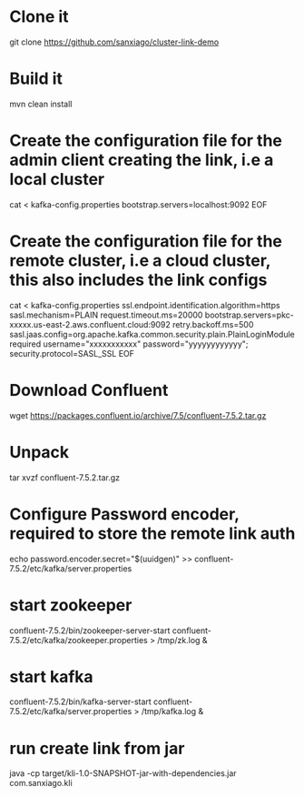 # Clone it
git clone https://github.com/sanxiago/cluster-link-demo
# Build it
mvn clean install

# Create the configuration file for the admin client creating the link, i.e a local cluster
cat <<EOF> kafka-config.properties
bootstrap.servers=localhost:9092
EOF

# Create the configuration file for the remote cluster, i.e a cloud cluster, this also includes the link configs
cat <<EOF> kafka-config.properties
ssl.endpoint.identification.algorithm=https
sasl.mechanism=PLAIN
request.timeout.ms=20000
bootstrap.servers=pkc-xxxxx.us-east-2.aws.confluent.cloud:9092
retry.backoff.ms=500
sasl.jaas.config=org.apache.kafka.common.security.plain.PlainLoginModule required username="xxxxxxxxxxx" password="yyyyyyyyyyyy";
security.protocol=SASL_SSL
EOF

# Download Confluent 
wget https://packages.confluent.io/archive/7.5/confluent-7.5.2.tar.gz

# Unpack
tar xvzf confluent-7.5.2.tar.gz

# Configure Password encoder, required to store the remote link auth
echo password.encoder.secret=\"$(uuidgen)\" >> confluent-7.5.2/etc/kafka/server.properties

# start zookeeper
confluent-7.5.2/bin/zookeeper-server-start confluent-7.5.2/etc/kafka/zookeeper.properties > /tmp/zk.log &

# start kafka
confluent-7.5.2/bin/kafka-server-start confluent-7.5.2/etc/kafka/server.properties > /tmp/kafka.log &

# run create link from jar
java  -cp target/kli-1.0-SNAPSHOT-jar-with-dependencies.jar com.sanxiago.kli
